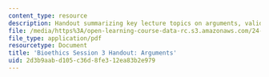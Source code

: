 ```yaml
---
content_type: resource
description: Handout summarizing key lecture topics on arguments, validity, and soundness.
file: /media/https%3A/open-learning-course-data-rc.s3.amazonaws.com/24-06j-bioethics-spring-2009/2d3b9aabd105c36d8fe312ea83b2e979_MIT24_06Js09_handout03.pdf
file_type: application/pdf
resourcetype: Document
title: 'Bioethics Session 3 Handout: Arguments'
uid: 2d3b9aab-d105-c36d-8fe3-12ea83b2e979
---
```


